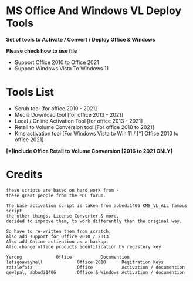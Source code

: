 # MS Office And Windows VL Deploy Tools
**Set of tools to Activate / Convert / Deploy Office & Windows**

**Please check how to use file**
- Support Office 2010 to Office 2021
- Support Windows Vista To Windows 11
# Tools List
- Scrub tool [for office 2010 - 2021]
- Media Download tool [for office 2013 - 2021]
- Local / Online Activation Tool [for office 2013 - 2021]
- Retail to Volume Conversion tool [For office 2010 to 2021]
- Kms activation tool [For Windows Vista to Win 11 / [*] Office 2010 to office 2021]

**[*]Include Office Retail to Volume Conversion [2016 to 2021 ONLY]**

# Credits
	these scripts are based on hard work from -
	these great people from the MDL forum.
	
	The base activation script is taken from abbodi1406 KMS_VL_ALL famous script.
	the other things, License Converter & more,
	decided to improve them, to work differently than the original way.
	
	So have to re-written them from scratch,
	Also add support for Office 2010 / 2013.
	Also add Online activation as a backup.
	Also change office products identification by registery key
	
	Yerong 			   Office           Documention	
	letsgoawayhell	           Office 2010      Regitration Keys
	ratzlefatz                 Office           Activation / documention
	qewlpal, abbodi1406        Office & Windows Activation / documention
